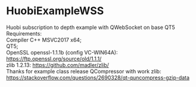 # HuobiExampleWSS
Huobi subscription to depth example with QWebSocket on base QT5 </br>
Requirements:</br>
  Compiler C++ MSVC2017 x64;</br>
  QT5;</br>
  OpenSSL openssl-1.1.1b (config VC-WIN64A): https://ftp.openssl.org/source/old/1.1.1/</br>
  zlib 1.2.13: https://github.com/madler/zlib/</br>
  Thanks for example class release QCompressor with work zlib: https://stackoverflow.com/questions/2690328/qt-quncompress-gzip-data</br>

